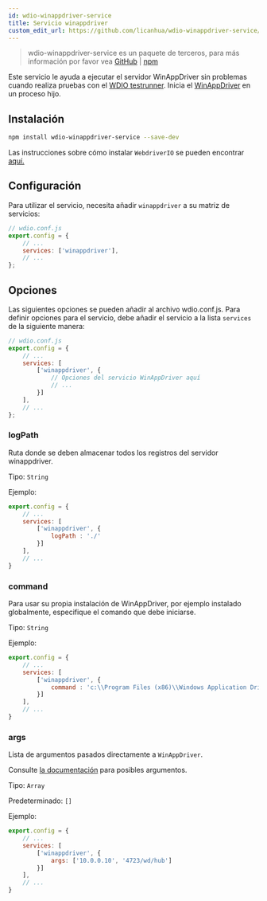 ```yaml
---
id: wdio-winappdriver-service
title: Servicio winappdriver
custom_edit_url: https://github.com/licanhua/wdio-winappdriver-service/edit/main/README.md
---
```



> wdio-winappdriver-service es un paquete de terceros, para más información por favor vea [GitHub](https://github.com/licanhua/wdio-winappdriver-service) | [npm](https://www.npmjs.com/package/wdio-winappdriver-service)

Este servicio le ayuda a ejecutar el servidor WinAppDriver sin problemas cuando realiza pruebas con el [WDIO testrunner](https://webdriver.io/guide/testrunner/gettingstarted.html). Inicia el [WinAppDriver](https://github.com/Microsoft/WinAppDriver) en un proceso hijo.

## Instalación

```bash
npm install wdio-winappdriver-service --save-dev
```

Las instrucciones sobre cómo instalar `WebdriverIO` se pueden encontrar [aquí.](https://webdriver.io/docs/gettingstarted.html)

## Configuración

Para utilizar el servicio, necesita añadir `winappdriver` a su matriz de servicios:

```js
// wdio.conf.js
export.config = {
    // ...
    services: ['winappdriver'],
    // ...
};
```

## Opciones

Las siguientes opciones se pueden añadir al archivo wdio.conf.js. Para definir opciones para el servicio, debe añadir el servicio a la lista `services` de la siguiente manera:

```js
// wdio.conf.js
export.config = {
    // ...
    services: [
        ['winappdriver', {
            // Opciones del servicio WinAppDriver aquí
            // ...
        }]
    ],
    // ...
};
```

### logPath

Ruta donde se deben almacenar todos los registros del servidor winappdriver.

Tipo: `String`

Ejemplo:

```js
export.config = {
    // ...
    services: [
        ['winappdriver', {
            logPath : './'
        }]
    ],
    // ...
}
```

### command

Para usar su propia instalación de WinAppDriver, por ejemplo instalado globalmente, especifique el comando que debe iniciarse.

Tipo: `String`

Ejemplo:

```js
export.config = {
    // ...
    services: [
        ['winappdriver', {
            command : 'c:\\Program Files (x86)\\Windows Application Driver\\WinAppDriver.exe'
        }]
    ],
    // ...
}
```

### args

Lista de argumentos pasados directamente a `WinAppDriver`.

Consulte [la documentación](https://github.com/Microsoft/WinAppDriver) para posibles argumentos.

Tipo: `Array`

Predeterminado: `[]`

Ejemplo:

```js
export.config = {
    // ...
    services: [
        ['winappdriver', {
            args: ['10.0.0.10', '4723/wd/hub']
        }]
    ],
    // ...
}
```